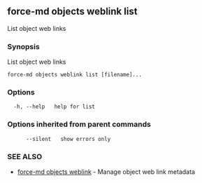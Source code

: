 ## force-md objects weblink list

List object web links

### Synopsis

List object web links

```
force-md objects weblink list [filename]...
```

### Options

```
  -h, --help   help for list
```

### Options inherited from parent commands

```
      --silent   show errors only
```

### SEE ALSO

* [force-md objects weblink](force-md_objects_weblink.md)	 - Manage object web link metadata

